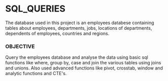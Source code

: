 # SQL_QUERIES
The database used in this project is an employees databese containing tables
about employees, departments, jobs, locations of departments, dependents of employees, countries and regions.
### OBJECTIVE

Query the employees  database and analyse the data using basic sql functions like 
where, group by, case and join the various tables using joins and unions. Also used 
advanced functions like pivot, crosstab, window and analytic functions and CTE's.
